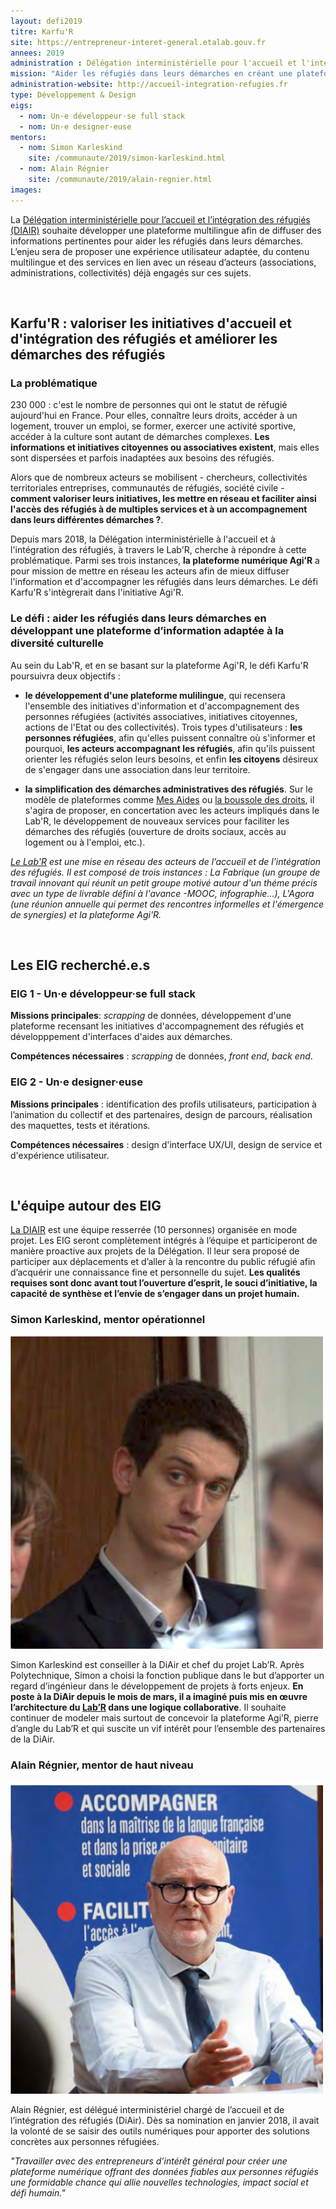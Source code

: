```yaml
---
layout: defi2019
titre: Karfu'R
site: https://entrepreneur-interet-general.etalab.gouv.fr
annees: 2019
administration : Délégation interministérielle pour l'accueil et l'intégration des réfugiés (DIAIR)
mission: "Aider les réfugiés dans leurs démarches en créant une plateforme d’information adaptée à la diversité culturelle"
administration-website: http://accueil-integration-refugies.fr
type: Développement & Design
eigs:
  - nom: Un·e développeur·se full stack
  - nom: Un·e designer·euse
mentors:
  - nom: Simon Karleskind
    site: /communaute/2019/simon-karleskind.html
  - nom: Alain Régnier
    site: /communaute/2019/alain-regnier.html
images: 
---
```


 La [Délégation interministérielle pour l’accueil et l’intégration
 des réfugiés (DIAIR)](http://accueil-integration-refugies.fr/)
 souhaite développer une plateforme multilingue
 afin de diffuser des informations pertinentes pour aider les réfugiés
 dans leurs démarches. L’enjeu sera de proposer une expérience
 utilisateur adaptée, du contenu multilingue et des services en lien
 avec un réseau d’acteurs (associations, administrations, collectivités)
 déjà engagés sur ces sujets.

<br/>

## Karfu'R : valoriser les initiatives d'accueil et d'intégration des réfugiés et améliorer les démarches des réfugiés

### La problématique

230 000 : c'est le nombre de personnes qui ont le statut de réfugié aujourd'hui en France. Pour elles, connaître leurs droits, accéder à un logement, trouver un emploi, se former, exercer une activité sportive, accéder à la culture sont autant de démarches complexes. **Les informations et initiatives citoyennes ou associatives existent**, mais elles sont dispersées et parfois inadaptées aux besoins des réfugiés.

Alors que de nombreux acteurs se mobilisent - chercheurs, collectivités territoriales entreprises, communautés de réfugiés, société civile - **comment valoriser leurs initiatives, les mettre en réseau et faciliter ainsi l'accès des réfugiés à de multiples services et à un accompagnement dans leurs différentes démarches ?**. 

Depuis mars 2018, la Délégation interministérielle à l'accueil et à l'intégration des réfugiés, à travers le Lab'R, cherche à répondre à cette problématique. Parmi ses trois instances, **la plateforme numérique Agi’R** a pour mission de mettre en réseau les acteurs afin de mieux diffuser l'information et d'accompagner les réfugiés dans leurs démarches. Le défi Karfu'R s'intègrerait dans l'initiative Agi'R.

### Le défi : aider les réfugiés dans leurs démarches en développant une plateforme d’information adaptée à la diversité culturelle

Au sein du Lab'R, et en se basant sur la plateforme Agi'R, le défi Karfu'R poursuivra deux objectifs :

* **le développement d'une plateforme mulilingue**, qui recensera l'ensemble des initiatives d'information et d'accompagnement des personnes réfugiées (activités associatives, initiatives citoyennes, actions de l'Etat ou des collectivités). Trois types d'utilisateurs : **les personnes réfugiées**, afin qu'elles puissent connaître où s'informer et pourquoi, **les acteurs accompagnant les réfugiés**, afin qu'ils puissent orienter les réfugiés selon leurs besoins, et enfin **les citoyens** désireux de s'engager dans une association dans leur territoire.

* **la simplification des démarches administratives des réfugiés**. Sur le modèle de plateformes comme [Mes Aides](https://mes-aides.gouv.fr/) ou [la boussole des droits](https://boussole.jeunes.gouv.fr/), il s'agira de proposer, en concertation avec les acteurs impliqués dans le Lab'R, le développement de nouveaux services pour faciliter les démarches des réfugiés (ouverture de droits sociaux, accès au logement ou à l'emploi, etc.).

_[Le Lab'R](http://accueil-integration-refugies.fr/le-labr/) est une mise en réseau des acteurs de l’accueil et de l’intégration des réfugiés. Il est composé de trois instances : La Fabrique (un groupe de travail innovant qui réunit un petit groupe motivé autour d'un théme précis avec un type de livrable défini à l'avance -MOOC, infographie...), L'Agora (une réunion annuelle qui permet des rencontres informelles et l'émergence de synergies) et la plateforme Agi'R._

<br/>

## Les EIG recherché.e.s

### EIG 1 - Un·e développeur·se full stack

**Missions principales**: _scrapping_ de données, développement d'une plateforme recensant les initiatives d'accompagnement des réfugiés et développpement d'interfaces d'aides aux démarches.

**Compétences nécessaires** : _scrapping_ de données, _front end_, _back end_.

### EIG 2 - Un·e designer·euse

**Missions principales** : identification des profils utilisateurs, participation à l’animation du collectif et des partenaires, design de parcours, réalisation des maquettes, tests et itérations.

**Compétences nécessaires** : design d'interface UX/UI, design de service et d'expérience utilisateur.

<br/>

## L'équipe autour des EIG

[La DIAIR](http://accueil-integration-refugies.fr/) est une équipe resserrée (10 personnes) organisée en mode projet. Les EIG seront complètement intégrés à l’équipe et participeront de manière proactive aux projets de la Délégation. Il leur sera proposé de participer aux déplacements et d’aller à la rencontre du public réfugié afin d’acquérir une connaissance fine et personnelle du sujet. **Les qualités requises sont donc avant tout l’ouverture d’esprit, le souci d’initiative, la capacité de synthèse et l’envie de s’engager dans un projet humain.**

### Simon Karleskind, mentor opérationnel

![Simon Karleskind](/img/communaute/simon-karleskind.png)

Simon Karleskind est conseiller à la DiAir et chef du projet Lab’R. Après Polytechnique, Simon a choisi la fonction publique dans le but d’apporter un regard d’ingénieur dans le développement de projets à forts enjeux. **En poste à la DiAir depuis le mois de mars, il a imaginé puis mis en œuvre l’architecture du [Lab’R](http://accueil-integration-refugies.fr/le-labr/) dans une logique collaborative**. Il souhaite continuer de modeler mais surtout de concevoir la plateforme Agi’R, pierre d’angle du Lab’R et qui suscite un vif intérêt pour l’ensemble des partenaires de la DiAir.


### Alain Régnier, mentor de haut niveau

![Alain Régnier](/img/communaute/alain-regnier.png)

Alain Régnier, est délégué interministériel chargé de l’accueil et de l’intégration des réfugiés (DiAir). Dès sa nomination en janvier 2018, il avait la volonté de se saisir des outils numériques pour apporter des solutions concrètes aux personnes réfugiées. 

_"Travailler avec des entrepreneurs d’intérêt général pour créer une plateforme numérique offrant des données fiables aux personnes réfugiés une formidable chance qui allie nouvelles technologies, impact social et défi humain."_
